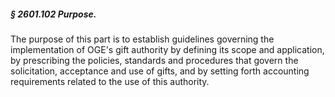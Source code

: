 ##### § 2601.102 Purpose. #####

The purpose of this part is to establish guidelines governing the implementation of OGE's gift authority by defining its scope and application, by prescribing the policies, standards and procedures that govern the solicitation, acceptance and use of gifts, and by setting forth accounting requirements related to the use of this authority.